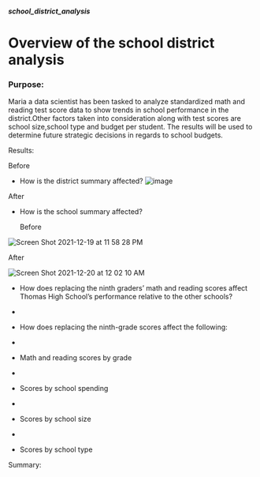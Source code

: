 ##### school_district_analysis

# Overview of the school district analysis

### Purpose:
Maria a data scientist has been tasked to analyze standardized math and reading test score data to show trends in school performance in the district.Other factors taken into consideration along with test scores are school size,school type and budget per student. The results will be used to determine future strategic decisions in regards to school budgets.


Results:

Before

- How is the district summary affected?
![image](https://user-images.githubusercontent.com/93900628/146718754-125197ee-1be9-411b-b626-4ed7da688eee.png)

After

- How is the school summary affected?

  Before
  
![Screen Shot 2021-12-19 at 11 58 28 PM](https://user-images.githubusercontent.com/93900628/146719450-896ac748-0067-4c4d-a1b7-c858605a9679.png)

   After
  
![Screen Shot 2021-12-20 at 12 02 10 AM](https://user-images.githubusercontent.com/93900628/146719283-91bd44c1-87ec-41e6-9a1f-60f4fce12105.png)

  
  
- How does replacing the ninth graders’ math and reading scores affect Thomas High School’s performance relative to the other schools?

- 
- How does replacing the ninth-grade scores affect the following:
- 
- Math and reading scores by grade
- 
- Scores by school spending
- 
- Scores by school size
- 
- Scores by school type


Summary:
